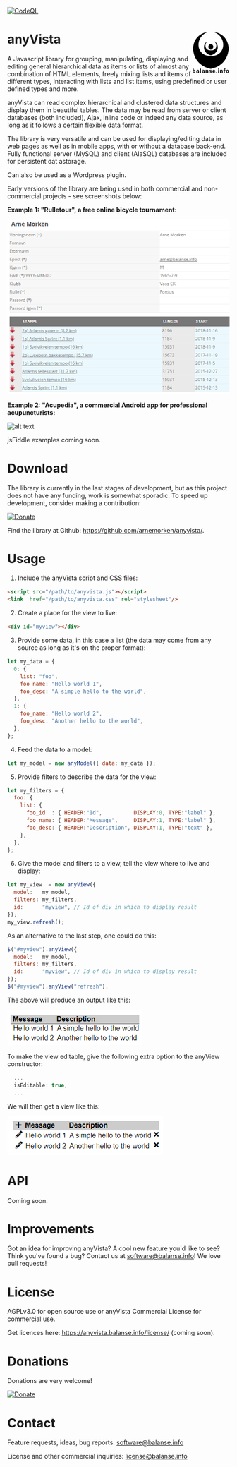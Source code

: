 [![CodeQL](https://github.com/arnemorken/anyvista/actions/workflows/codeql-analysis.yml/badge.svg)](https://github.com/arnemorken/anyvista/actions/workflows/codeql-analysis.yml)

# anyVista <img src="balanselogo_85x95.png" align="right">

A Javascript library for grouping, manipulating, displaying and editing general hierarchical data as items or lists of almost any combination of HTML elements, freely mixing lists and items of different types, interacting with lists and list items, using predefined or user defined types and more.

anyVista can read complex hierarchical and clustered data structures and display them in beautiful tables. The data may be read from server or client databases (both included), Ajax, inline code or indeed any data source, as long as it follows a certain flexible data format.

The library is very versatile and can be used for displaying/editing data in web pages as well as in mobile apps, with or without a database back-end. Fully functional server (MySQL) and client (AlaSQL) databases are included for persistent dat astorage.

Can also be used as a Wordpress plugin.

Early versions of the library are being used in both commercial and non-commercial projects - see screenshots below:

**Example 1: "Rulletour", a free online bicycle tournament:**

![alt text](https://raw.githubusercontent.com/arnemorken/anyvista/main/examples/sample_ss_rt.png)

**Example 2: "Acupedia", a commercial Android app for professional acupuncturists:**

![alt text](https://user-images.githubusercontent.com/16836060/200034825-2d2fef1b-1b25-413b-a587-4c0e810e0da0.png)

jsFiddle examples coming soon.

# Download

The library is currently in the last stages of development, but as this project does not have any funding, work is somewhat sporadic.
To speed up development, consider making a contribution:

[![Donate](https://www.paypalobjects.com/en_US/GB/i/btn/btn_donateCC_LG.gif)](https://www.paypal.com/donate/?hosted_button_id=EZGCG4XQER5KQ)

Find the library at Github: https://github.com/arnemorken/anyvista/.

# Usage

1. Include the anyVista script and CSS files:

```html
<script src="/path/to/anyvista.js"></script>
<link  href="/path/to/anyvista.css" rel="stylesheet"/>
```

2. Create a place for the view to live:
```html
<div id="myview"></div>
```

3. Provide some data, in this case a list (the data may come from any source as long as it's on the proper format):
```js
let my_data = {
  0: {
    list: "foo",
    foo_name: "Hello world 1",
    foo_desc: "A simple hello to the world",
  },
  1: {
    foo_name: "Hello world 2",
    foo_desc: "Another hello to the world",
  },
};
```

4. Feed the data  to a model:
```js
let my_model = new anyModel({ data: my_data });
```

5. Provide filters to describe the data for the view:
```js
let my_filters = {
  foo: {
    list: {
      foo_id  : { HEADER:"Id",          DISPLAY:0, TYPE:"label" },
      foo_name: { HEADER:"Message",     DISPLAY:1, TYPE:"label" },
      foo_desc: { HEADER:"Description", DISPLAY:1, TYPE:"text" },
    },
  },
};
```

6. Give the model and filters to a view, tell the view where to live and display:
```js
let my_view  = new anyView({
  model:   my_model,
  filters: my_filters,
  id:      "myview", // Id of div in which to display result
});
my_view.refresh();
```

As an alternative  to the last step, one could do this:
```js
$("#myview").anyView({
  model:   my_model,
  filters: my_filters,
  id:      "myview", // Id of div in which to display result
});
$("#myview").anyView("refresh");
```

The above will produce an output like this:

![alt text](https://raw.githubusercontent.com/arnemorken/anyvista/main/examples/hello_world/hello_list_uneditable.png)

To make the view editable, give the following extra option to the anyView constructor:
```js
  ...
  isEditable: true,
  ...
```

We will then get a view like this:

![alt text](https://raw.githubusercontent.com/arnemorken/anyvista/main/examples/hello_world/hello_list_editable.png)

# API

Coming soon.

# Improvements

Got an idea for improving anyVista? A cool new feature you'd like to see? Think you've found a bug? Contact us at software@balanse.info!
We love pull requests! 

# License

AGPLv3.0 for open source use or anyVista Commercial License for commercial use.

Get licences here: https://anyvista.balanse.info/license/ (coming soon).

# Donations

Donations are very welcome!

[![Donate](https://www.paypalobjects.com/en_US/GB/i/btn/btn_donateCC_LG.gif)](https://www.paypal.com/donate/?hosted_button_id=EZGCG4XQER5KQ)

# Contact

Feature requests, ideas, bug reports: software@balanse.info

License and other commercial inquiries: license@balanse.info
